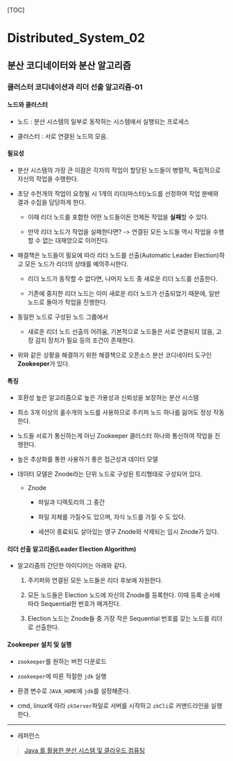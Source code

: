 [TOC]

# Distributed_System_02

## 분산 코디네이터와 분산 알고리즘

### 클러스터 코디네이션과 리더 선출 알고리즘-01

#### 노드와 클러스터

- 노드 : 분산 시스템의 일부로 동작하는 시스템에서 실행되는 프로세스

- 클러스터 : 서로 연결된 노드의 모음.

#### 필요성

- 분산 시스템의 가장 큰 이점은 각자의 작업이 할당된 노드들이 병렬적, 독립적으로 자신의 작업을 수행한다.

- 초당 수천개의 작업이 요청될 시 1개의 리더(마스터)노드를 선정하여 작업 분배와 결과 수집을 담당하게 한다.
  
  - 이때 리더 노드를 포함한 어떤 노드들이든 언제든 작업을 **실패**할 수 있다.
  
  - 만약 리더 노드가 작업을 실패한다면? -> 연결된 모든 노드들 역시 작업을 수행할 수 없는 대재앙으로 이어진다.

- 해결책은 노드들이 필요에 따라 리더 노드를 선출(Automatic Leader Election)하고 모든 노드가 리더의 상태를 예의주시한다.
  
  - 리더 노드가 동작할 수 없다면, 나머지 노드 중 새로운 리더 노드를 선출한다.
  
  - 기존에 중지한 리더 노드는 이미 새로운 리더 노드가 선출되었기 때문에, 일반 노드로 돌아가 작업을 진행한다.

- 동일한 노드로 구성된 노드 그룹에서
  
  - 새로운 리더 노드 선출의 어려움, 기본적으로 노드들은 서로 연결되지 않음, 고장 감지 장치가 필요 등의 조건이 존재한다.

- 위와 같은 상황을 해결하기 위한 해결책으로 오픈소스 분산 코디네이터 도구인 **Zookeeper**가 있다.

#### 특징

- 호환성 높은 알고리즘으로 높은 가용성과 신뢰성을 보장하는 분산 시스템

- 최소 3개 이상의 홀수개의 노드를 사용하므로 주키퍼 노드 하나를 잃어도 정상 작동한다.

- 노드들 서로가 통신하는게 아닌 Zookeeper 클러스터 하나와 통신하여 작업을 진행한다.

- 높은 추상화를 통한 사용하기 좋은 접근성과 데이터 모델

- 데이터 모델은 Znode라는 단위 노드로 구성된 트리형태로 구성되어 있다.
  
  - Znode
    
    - 파일과 디렉토리의 그 중간
    
    - 파일 자체를 가질수도 있으며, 자식 노드를 가질 수 도 있다.
    
    - 세션이 종료되도 살아있는 영구 Znode와 삭제되는 임시 Znode가 있다.

#### 리더 선출 알고리즘(Leader Election Algorithm)

- 알고리즘의 간단한 아이디어는 아래와 같다.
  
  1. 주키퍼와 연결된 모든 노드들은 리더 후보에 자원한다.
  
  2. 모든 노드들은 Election 노드에 자신의 Znode를 등록한다. 이때 등록 순서에 따라 Sequential한 번호가 매겨진다.
  
  3. Election 노드는 Znode들 중 가장 작은 Sequential 번호를 갖는 노드를 리더로 선출한다.

#### Zookeeper 설치 및 실행

- `zookeeper`를 원하는 버전 다운로드

- `zookeeper`에 따른 적절한 `jdk` 실행

- 환경 변수로 `JAVA_HOME`에 `jdk`를 설정해준다. 

- cmd, linux에 따라 `zkServer`파일로 서버를 시작하고 `zkCli`로 커맨드라인을 실행한다.

---

- 레퍼런스

> [Java 를 활용한 분산 시스템 및 클라우드 컴퓨팅](https://www.udemy.com/course/java-distributed-system/)
